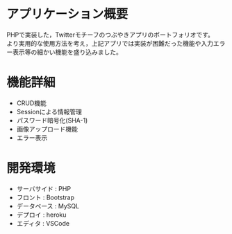 # アプリケーション概要
PHPで実装した，Twitterモチーフのつぶやきアプリのポートフォリオです。  
より実用的な使用方法を考え，上記アプリでは実装が困難だった機能や入力エラー表示等の細かい機能を盛り込みました。

# 機能詳細
- CRUD機能
- Sessionによる情報管理
- パスワード暗号化(SHA-1)
- 画像アップロード機能
- エラー表示

# 開発環境
- サーバサイド : PHP
- フロント : Bootstrap
- データベース : MySQL 
- デプロイ : heroku
- エディタ : VSCode